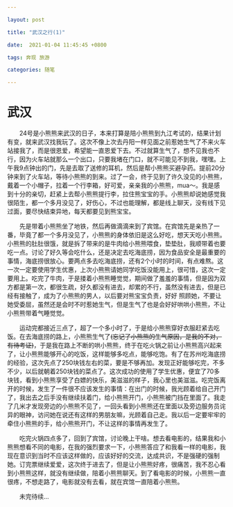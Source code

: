 ```yaml
---

layout: post

title: "武汉之行(1)"

date:  2021-01-04 11:45:45 +0800

tags: 奔现 旅游

categories: 随笔

---
```


# 武汉

&emsp;&emsp;24号是小熊熊来武汉的日子，本来打算是陪小熊熊到九江考试的，结果计划有变，就来武汉找我玩了。这次不像上次去丹阳一样见面之前惹她生气了不来火车站接我了，而是很恩爱，希望能一直恩爱下去。不过就算生气了，想不见我也不行，因为火车站就那么一个出口，只要我堵在门口，就不可能见不到我，嘿嘿。上午我9点钟出的门，先是去取了送修的耳机，然后是帮小熊熊买避孕药。提前20分钟来到了火车站，等待小熊熊的到来。过了一会，终于见到了许久没见的小熊熊，戴着一个小帽子，拉着一个行李箱，好可爱，亲亲我的小熊熊，mua～。我是感到十分的亲切，赶紧上去帮小熊熊提行李，拉住熊宝宝的手。小熊熊却说她感觉我很陌生，都一个多月没见了，好伤心，不过也能理解，都是线上聊天，没有线下见过面，要尽快结束异地，每天都要见到熊宝宝。

&emsp;&emsp;先是带着小熊熊坐了地铁，然后再做滴滴来到了宾馆。在宾馆先是亲热了一番，毕竟了都一个多月没见了，小熊熊的身体依旧是这么好吃，想天天吃小熊熊。小熊熊的肚肚很饿，就是拆了带来的是牛肉给小熊熊喂食，垫垫肚，我顺带着也要吃一点。讨论了好久等会吃什么，还是决定去吃海底捞，因为食品安全是最重要的事情，海底捞很放心。要两点多去吃海底捞，还有2个小时的时间，有点难熬。这一次一定要使用学生优惠，上次小熊熊请她同学吃饭没能用上，很可惜，这次一定要用上。吃完了牛肉，于是搂着小熊熊睡觉觉，期间做了羞羞的事情，但是因为双方都是第一次，都很生疏，好久都没有进去，却累的不行，虽然没有进去，但是已经有接触了，成为了小熊熊的男人，以后要对熊宝宝负责，好好 照顾她，不要让她受委屈，虽然还是会时不时惹她生气，但是生气了也是会好好哄哄小熊熊，不让小熊熊带着气睡觉觉。

&emsp;&emsp;运动完都接近三点了，超了一个多小时了，于是给小熊熊穿好衣服赶紧去吃饭。在去海底捞的路上，小熊熊生气了~~(忘记了小熊熊的生气原因，是我的不对，有待考证)~~，于是我在路上不断的哄小熊熊，终于在吃火锅之前让小熊熊高兴起来了，让小熊熊能够开心的吃饭，这样能够多吃点，能够吃饱。有了在苏州吃海底捞的经验，这次先点了250块钱左右的菜，要是不够再加。发现正好能够吃完，不多不少，以后就朝着250块钱的菜点了。这次成功的使用了学生优惠，便宜了70多块钱，看到小熊熊享受了白嫖的快乐，美滋滋的样子，我心里也美滋滋。吃完饭离开的时候，发生了一件很不应该发生的事情：在出门的时候，我光顾着给自己开门了，我出去之后手没有继续扶着门，给小熊熊开门，小熊熊被门挡在里面了。我走了几米才发现旁边的小熊熊不见了，一回头看到小熊熊还在里面以及旁边服务员诧异的眼神，访问她在说还有这样的男朋友嘛，光顾着自己走。我以后一定要牢牢的牵住小熊熊的手，给小熊熊开门，不让这样的事情再发生了。

&emsp;&emsp;吃完火锅四点多了，回到了宾馆，讨论晚上干啥。想去看电影的，结果我和小熊熊想看不同的电影，在我的强烈要求一下，小熊熊答应了和我看一样的电影，我现在意识到当时不应该这样做的，应该好好的交流，达成共识，不是强硬的强制她。订完票继续爱爱，这次终于进去了，但是让小熊熊好疼，很痛苦，我不忍心看到小熊熊这样，就没有继续做，陪着小熊熊聊天。到了看电影的时候，小熊熊一直很疼，不想走路了，电影就没有去看，就在宾馆一直陪着小熊熊。

&emsp;&emsp;未完待续...